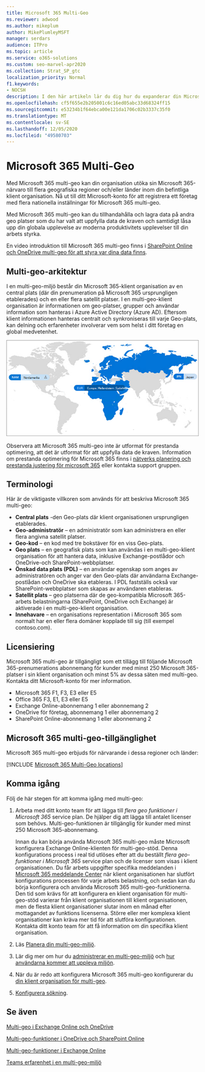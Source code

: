 ```yaml
---
title: Microsoft 365 Multi-Geo
ms.reviewer: adwood
ms.author: mikeplum
author: MikePlumleyMSFT
manager: serdars
audience: ITPro
ms.topic: article
ms.service: o365-solutions
ms.custom: seo-marvel-apr2020
ms.collection: Strat_SP_gtc
localization_priority: Normal
f1.keywords:
- NOCSH
description: I den här artikeln lär du dig hur du expanderar din Microsoft 365-närvaro till flera geografiska regioner med Microsoft 365 multi-geo.
ms.openlocfilehash: cf5f655e2b205001c6c16ed05abc33d68324ff15
ms.sourcegitcommit: e53234b1f64ebca00e121da1706c02b3337c35f0
ms.translationtype: MT
ms.contentlocale: sv-SE
ms.lasthandoff: 12/05/2020
ms.locfileid: "49580703"
---
```

# <a name="microsoft-365-multi-geo"></a>Microsoft 365 Multi-Geo

Med Microsoft 365 multi-geo kan din organisation utöka sin Microsoft 365-närvaro till flera geografiska regioner och/eller länder inom din befintliga klient organisation. Nå ut till ditt Microsoft-konto för att registrera ett företag med flera nationella inställningar för Microsoft 365 multi-geo.
  
Med Microsoft 365 multi-geo kan du tillhandahålla och lagra data på andra geo platser som du har valt att uppfylla data de kraven och samtidigt låsa upp din globala upplevelse av moderna produktivitets upplevelser till din arbets styrka.

En video introduktion till Microsoft 365 multi-geo finns i [SharePoint Online och OneDrive multi-geo för att styra var dina data finns](https://www.youtube.com/watch?v=Do9U3JuROhk).

## <a name="multi-geo-architecture"></a>Multi-geo-arkitektur

I en multi-geo-miljö består din Microsoft 365-klient organisation av en central plats (där din prenumeration på Microsoft 365 ursprungligen etablerades) och en eller flera satellit platser. I en multi-geo-klient organisation är informationen om geo-platser, grupper och användar information som hanteras i Azure Active Directory (Azure AD). Eftersom klient informationen hanteras centralt och synkroniseras till varje Geo-plats, kan delning och erfarenheter involverar vem som helst i ditt företag en global medvetenhet.

![Skärm bild av en geo-karta från administrations centret för SharePoint](../media/multi-geo-world-map.png)

Observera att Microsoft 365 multi-geo inte är utformat för prestanda optimering, att det är utformat för att uppfylla data de kraven. Information om prestanda optimering för Microsoft 365 finns i [nätverks planering och prestanda justering för microsoft 365](https://support.office.com/article/e5f1228c-da3c-4654-bf16-d163daee8848) eller kontakta support gruppen.

## <a name="terminology"></a>Terminologi

Här är de viktigaste villkoren som används för att beskriva Microsoft 365 multi-geo:

- **Central plats** -den Geo-plats där klient organisationen ursprungligen etablerades.
- **Geo-administratör** – en administratör som kan administrera en eller flera angivna satellit platser.
- **Geo-kod** – en kod med tre bokstäver för en viss Geo-plats.
- **Geo plats** – en geografisk plats som kan användas i en multi-geo-klient organisation för att hantera data, inklusive Exchange-postlådor och OneDrive-och SharePoint-webbplatser.
- **Önskad data plats (PDL)** – en användar egenskap som anges av administratören och anger var den Geo-plats där användarna Exchange-postlådan och OneDrive ska etableras. I PDL fastställs också var SharePoint-webbplatser som skapas av användaren etableras.
- **Satellit plats** – geo platserna där de geo-kompatibla Microsoft 365-arbets belastningarna (SharePoint, OneDrive och Exchange) är aktiverade i en multi-geo-klient organisation.
- **Innehavare** – en organisations representation i Microsoft 365 som normalt har en eller flera domäner kopplade till sig (till exempel contoso.com).

## <a name="licensing"></a>Licensiering

Microsoft 365 multi-geo är tillgängligt som ett tillägg till följande Microsoft 365-prenumerations abonnemang för kunder med minst 250 Microsoft 365-platser i sin klient organisation och minst 5% av dessa säten med multi-geo. Kontakta ditt Microsoft-konto för mer information.

- Microsoft 365 F1, F3, E3 eller E5
- Office 365 F3, E1, E3 eller E5
- Exchange Online-abonnemang 1 eller abonnemang 2
- OneDrive för företag, abonnemang 1 eller abonnemang 2
- SharePoint Online-abonnemang 1 eller abonnemang 2

## <a name="microsoft-365-multi-geo-availability"></a>Microsoft 365 multi-geo-tillgänglighet

Microsoft 365 multi-geo erbjuds för närvarande i dessa regioner och länder:

[!INCLUDE [Microsoft 365 Multi-Geo locations](../includes/microsoft-365-multi-geo-locations.md)]

## <a name="getting-started"></a>Komma igång

Följ de här stegen för att komma igång med multi-geo:

1. Arbeta med ditt konto team för att lägga till _flera geo funktioner i Microsoft 365_ service plan. De hjälper dig att lägga till antalet licenser som behövs. Multi-geo-funktionen är tillgänglig för kunder med minst 250 Microsoft 365-abonnemang.

   Innan du kan börja använda Microsoft 365 multi-geo måste Microsoft konfigurera Exchange Online-klienten för multi-geo-stöd. Denna konfigurations process i real tid utlöses efter att du beställt *flera geo-funktioner i Microsoft 365* service plan och de licenser som visas i klient organisationen. Du får arbets uppgifter specifika meddelanden i [Microsoft 365 meddelande Center](https://support.office.com/article/38FB3333-BFCC-4340-A37B-DEDA509C2093) när klient organisationen har slutfört konfigurations processen för varje arbets belastning, och sedan kan du börja konfigurera och använda Microsoft 365 multi-geo-funktionerna. Den tid som krävs för att konfigurera en klient organisation för multi-geo-stöd varierar från klient organisationen till klient organisationen, men de flesta klient organisationer slutar inom en månad efter mottagandet av funktions licenserna. Större eller mer komplexa klient organisationer kan kräva mer tid för att slutföra konfigurationen. Kontakta ditt konto team för att få information om din specifika klient organisation.

2. Läs [Planera din multi-geo-miljö](plan-for-multi-geo.md).

3. Lär dig mer om hur du [administrerar en multi-geo-miljö](administering-a-multi-geo-environment.md) och [hur användarna kommer att uppleva miljön](multi-geo-user-experience.md).

4. När du är redo att konfigurera Microsoft 365 multi-geo konfigurerar du [din klient organisation för multi-geo](multi-geo-tenant-configuration.md).

5. [Konfigurera sökning](configure-search-for-multi-geo.md).

## <a name="see-also"></a>Se även

[Multi-geo i Exchange Online och OneDrive](https://Aka.ms/GoMultiGeo)

[Multi-geo-funktioner i OneDrive och SharePoint Online](multi-geo-capabilities-in-onedrive-and-sharepoint-online-in-microsoft-365.md)

[Multi-geo-funktioner i Exchange Online](multi-geo-capabilities-in-exchange-online.md)

[Teams erfarenhet i en multi-geo-miljö](https://docs.microsoft.com/microsoftteams/teams-experience-o365odb-spo-multi-geo)
